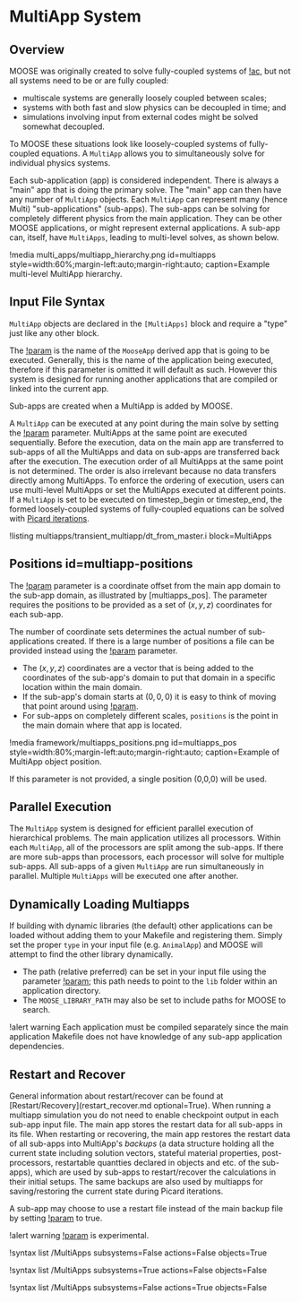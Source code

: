 # MultiApp System

## Overview

MOOSE was originally created to solve fully-coupled systems of [!ac](PDEs), but not all systems need to
be or are fully coupled:

- multiscale systems are generally loosely coupled between scales;
- systems with both fast and slow physics can be decoupled in time; and
- simulations involving input from external codes might be solved somewhat decoupled.

To MOOSE these situations look like loosely-coupled systems of fully-coupled equations. A `MultiApp`
allows you to simultaneously solve for individual physics systems.

Each sub-application (app) is considered independent. There is always a
"main" app that is doing the primary solve. The "main" app can then have any number of
`MultiApp` objects. Each `MultiApp` can represent many (hence Multi) "sub-applications" (sub-apps).
The sub-apps can be solving for completely different physics from the main application.  They can be
other MOOSE applications, or might represent external applications. A sub-app can, itself, have
`MultiApps`, leading to multi-level solves, as shown below.

!media multi_apps/multiapp_hierarchy.png id=multiapps style=width:60%;margin-left:auto;margin-right:auto;
       caption=Example multi-level MultiApp hierarchy.

## Input File Syntax

`MultiApp` objects are declared in the `[MultiApps]` block and require a "type" just like any other block.

The [!param](/MultiApps/TransientMultiApp/app_type) is the name of the `MooseApp` derived app that is going
to be executed. Generally, this is the name of the application being
executed, therefore if this parameter is omitted it will default as such. However this system
is designed for running another applications that are compiled or linked into the current app.

Sub-apps are created when a MultiApp is added by MOOSE.

A `MultiApp` can be executed at any point during the main solve by setting the
[!param](/MultiApps/TransientMultiApp/execute_on) parameter.
MultiApps at the same point are executed sequentially.
Before the execution, data on the main app are transferred to sub-apps of all the MultiApps and data on sub-apps are transferred back after the execution.
The execution order of all MultiApps at the same point is not determined.
The order is also irrelevant because no data transfers directly among MultiApps.
To enforce the ordering of execution, users can use multi-level MultiApps or set the MultiApps executed at different points.
If a `MultiApp` is set to be executed on timestep_begin or timestep_end, the formed loosely-coupled systems of fully-coupled
equations can be solved with [Picard iterations](syntax/Executioner/index.md).

!listing multiapps/transient_multiapp/dt_from_master.i block=MultiApps

## Positions id=multiapp-positions

The [!param](/MultiApps/TransientMultiApp/positions) parameter is a coordinate offset from
the main app domain to the sub-app domain, as illustrated by [multiapps_pos]. The parameter
requires the positions to be provided as a set of $(x, y, z)$ coordinates for each sub-app.

The number of coordinate sets determines the actual number of sub-applications created.  If there is
a large number of positions a file can be provided instead using the
[!param](/MultiApps/TransientMultiApp/positions_file) parameter.


- The $(x, y, z)$ coordinates are a vector that is being added to the coordinates of the sub-app's
  domain to put that domain in a specific location within the main domain.
- If the sub-app's domain starts at $(0,0,0)$ it is easy to think of moving that point around
  using [!param](/MultiApps/TransientMultiApp/positions).
- For sub-apps on completely different scales, `positions` is the point in the main domain where
  that app is located.

!media framework/multiapps_positions.png id=multiapps_pos style=width:80%;margin-left:auto;margin-right:auto;
       caption=Example of MultiApp object position.

If this parameter is not provided, a single position (0,0,0) will be used.

## Parallel Execution

The `MultiApp` system is designed for efficient parallel execution of hierarchical problems. The
main application utilizes all processors.  Within each `MultiApp`, all of the processors are split
among the sub-apps. If there are more sub-apps than processors, each processor will solve for
multiple sub-apps.  All sub-apps of a given `MultiApp` are run simultaneously in parallel. Multiple
`MultiApps` will be executed one after another.


## Dynamically Loading Multiapps

If building with dynamic libraries (the default) other applications can be loaded without adding them
to your Makefile and registering them. Simply set the proper `type` in your input file
(e.g. `AnimalApp`) and MOOSE will attempt to find the other library dynamically.

- The path (relative preferred) can be set in your input file using the parameter
  [!param](/MultiApps/TransientMultiApp/library_path); this path needs to point to the `lib` folder
  within an application directory.
- The `MOOSE_LIBRARY_PATH` may also be set to include paths for MOOSE to search.


!alert warning
Each application must be compiled separately since the main application Makefile does not have
knowledge of any sub-app application dependencies.

## Restart and Recover

General information about restart/recover can be found at [Restart/Recovery](restart_recover.md optional=True).
When running a multiapp simulation you do not need to enable checkpoint output in each sub-app input file.
The main app stores the restart data for all sub-apps in its file.
When restarting or recovering, the main app restores the restart data of all sub-apps into MultiApp's *backups*
(a data structure holding all the current state including solution vectors, stateful material properties,
post-processors, restartable quantties declared in objects and etc. of the sub-apps), which are used by
sub-apps to restart/recover the calculations in their initial setups.
The same backups are also used by multiapps for saving/restoring the current state during Picard iterations.

A sub-app may choose to use a restart file instead of the main backup file by setting [!param](/Problem/FEProblem/force_restart) to true.

!alert warning
[!param](/Problem/FEProblem/force_restart) is experimental.

!syntax list /MultiApps subsystems=False actions=False objects=True

!syntax list /MultiApps subsystems=True actions=False objects=False

!syntax list /MultiApps subsystems=False actions=True objects=False
